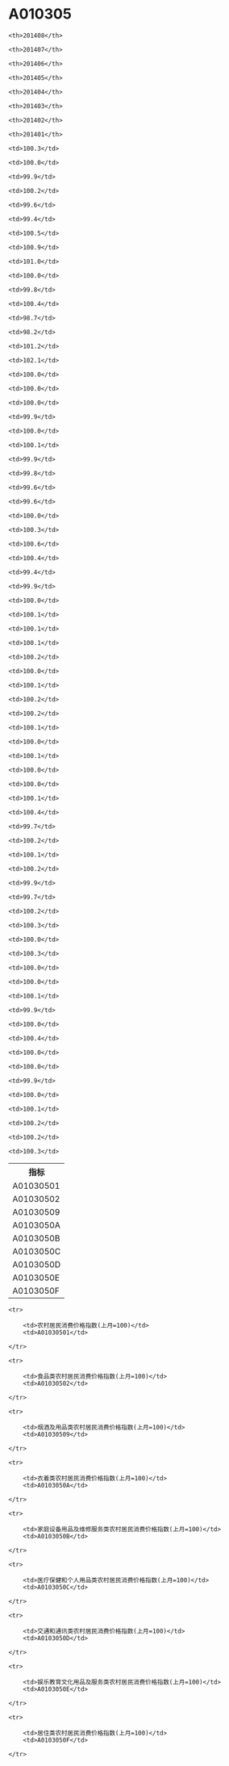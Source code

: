 A010305
======


<table>

<tr>
    <th>指标</th>
    
    <th>201408</th>
    
    <th>201407</th>
    
    <th>201406</th>
    
    <th>201405</th>
    
    <th>201404</th>
    
    <th>201403</th>
    
    <th>201402</th>
    
    <th>201401</th>
    
</tr>


<tr>
    <td>A01030501</td>
    
    <td>100.3</td>
    
    <td>100.0</td>
    
    <td>99.9</td>
    
    <td>100.2</td>
    
    <td>99.6</td>
    
    <td>99.4</td>
    
    <td>100.5</td>
    
    <td>100.9</td>
    

</tr>

<tr>
    <td>A01030502</td>
    
    <td>101.0</td>
    
    <td>100.0</td>
    
    <td>99.8</td>
    
    <td>100.4</td>
    
    <td>98.7</td>
    
    <td>98.2</td>
    
    <td>101.2</td>
    
    <td>102.1</td>
    

</tr>

<tr>
    <td>A01030509</td>
    
    <td>100.0</td>
    
    <td>100.0</td>
    
    <td>100.0</td>
    
    <td>99.9</td>
    
    <td>100.0</td>
    
    <td>100.1</td>
    
    <td>99.9</td>
    
    <td>99.8</td>
    

</tr>

<tr>
    <td>A0103050A</td>
    
    <td>99.6</td>
    
    <td>99.6</td>
    
    <td>100.0</td>
    
    <td>100.3</td>
    
    <td>100.6</td>
    
    <td>100.4</td>
    
    <td>99.4</td>
    
    <td>99.9</td>
    

</tr>

<tr>
    <td>A0103050B</td>
    
    <td>100.0</td>
    
    <td>100.1</td>
    
    <td>100.1</td>
    
    <td>100.1</td>
    
    <td>100.2</td>
    
    <td>100.0</td>
    
    <td>100.1</td>
    
    <td>100.2</td>
    

</tr>

<tr>
    <td>A0103050C</td>
    
    <td>100.2</td>
    
    <td>100.1</td>
    
    <td>100.0</td>
    
    <td>100.1</td>
    
    <td>100.0</td>
    
    <td>100.0</td>
    
    <td>100.1</td>
    
    <td>100.4</td>
    

</tr>

<tr>
    <td>A0103050D</td>
    
    <td>99.7</td>
    
    <td>100.2</td>
    
    <td>100.1</td>
    
    <td>100.2</td>
    
    <td>99.9</td>
    
    <td>99.7</td>
    
    <td>100.2</td>
    
    <td>100.3</td>
    

</tr>

<tr>
    <td>A0103050E</td>
    
    <td>100.0</td>
    
    <td>100.3</td>
    
    <td>100.0</td>
    
    <td>100.0</td>
    
    <td>100.1</td>
    
    <td>99.9</td>
    
    <td>100.0</td>
    
    <td>100.4</td>
    

</tr>

<tr>
    <td>A0103050F</td>
    
    <td>100.0</td>
    
    <td>100.0</td>
    
    <td>99.9</td>
    
    <td>100.0</td>
    
    <td>100.1</td>
    
    <td>100.2</td>
    
    <td>100.2</td>
    
    <td>100.3</td>
    

</tr>


</table>

<table>
    
    <tr>

        <td>农村居民消费价格指数(上月=100)</td>
        <td>A01030501</td>

    </tr>
    
    <tr>

        <td>食品类农村居民消费价格指数(上月=100)</td>
        <td>A01030502</td>

    </tr>
    
    <tr>

        <td>烟酒及用品类农村居民消费价格指数(上月=100)</td>
        <td>A01030509</td>

    </tr>
    
    <tr>

        <td>衣着类农村居民消费价格指数(上月=100)</td>
        <td>A0103050A</td>

    </tr>
    
    <tr>

        <td>家庭设备用品及维修服务类农村居民消费价格指数(上月=100)</td>
        <td>A0103050B</td>

    </tr>
    
    <tr>

        <td>医疗保健和个人用品类农村居民消费价格指数(上月=100)</td>
        <td>A0103050C</td>

    </tr>
    
    <tr>

        <td>交通和通讯类农村居民消费价格指数(上月=100)</td>
        <td>A0103050D</td>

    </tr>
    
    <tr>

        <td>娱乐教育文化用品及服务类农村居民消费价格指数(上月=100)</td>
        <td>A0103050E</td>

    </tr>
    
    <tr>

        <td>居住类农村居民消费价格指数(上月=100)</td>
        <td>A0103050F</td>

    </tr>
    
</table>